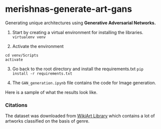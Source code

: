 # merishnas-generate-art-gans

Generating unique architectures using **Generative Adversarial Networks.**

1. Start by creating a virtual environment for installing the libraries.
```virtualenv venv```

2. Activate the environment
```
cd venv/Scripts
activate
```

3. Go back to the root directory and install the requirements.txt
```pip install -r requirements.txt```

4. The `GAN_generation.ipynb` file contains the code for Image generation.

Here is a sample of what the results look like.

### Citations

The dataset was downloaded from [WikiArt Library](https://www.wikiart.org/en/paintings-by-genre) which contains a lot of artworks classified on the basis of genre.